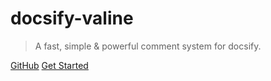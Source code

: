 # docsify-valine

> A fast, simple & powerful comment system for docsify. 

[GitHub](https://github.com/daidi/docsify-valine/)
[Get Started](README.md)